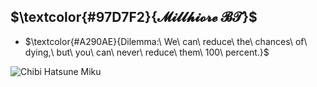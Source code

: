 ## $\textcolor{#97D7F2}{𝓜𝓲𝓵𝓵𝓱𝓲𝓸𝓻𝓮 𝓑𝓣}$
- $\textcolor{#A290AE}{Dilemma:\ We\ can\ reduce\ the\ chances\ of\ dying,\ but\ you\ can\ never\ reduce\ them\ 100\ percent.}$

![Chibi Hatsune Miku](https://github.com/MillhioreBT/MillhioreBT/assets/28090948/19f6410a-1945-4192-80f0-5c6a89aad44e)
